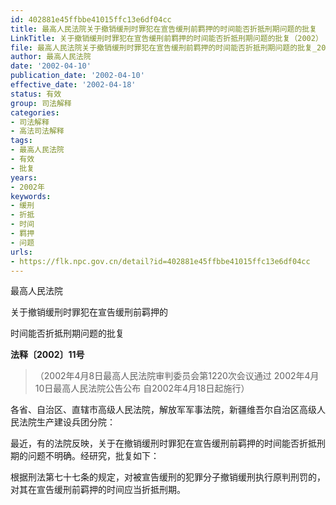 ```yaml
---
id: 402881e45ffbbe41015ffc13e6df04cc
title: 最高人民法院关于撤销缓刑时罪犯在宣告缓刑前羁押的时间能否折抵刑期问题的批复
LinkTitle: 关于撤销缓刑时罪犯在宣告缓刑前羁押的时间能否折抵刑期问题的批复（2002）
file: 最高人民法院关于撤销缓刑时罪犯在宣告缓刑前羁押的时间能否折抵刑期问题的批复_20020410_402881e45ffbbe41015ffc13e6df04cc.docx
author: 最高人民法院
date: '2002-04-10'
publication_date: '2002-04-10'
effective_date: '2002-04-18'
status: 有效
group: 司法解释
categories:
- 司法解释
- 高法司法解释
tags:
- 最高人民法院
- 有效
- 批复
years:
- 2002年
keywords:
- 缓刑
- 折抵
- 时间
- 羁押
- 问题
urls:
- https://flk.npc.gov.cn/detail?id=402881e45ffbbe41015ffc13e6df04cc
---
```


最高人民法院

关于撤销缓刑时罪犯在宣告缓刑前羁押的

时间能否折抵刑期问题的批复

**法释〔2002〕11号**

> （2002年4月8日最高人民法院审判委员会第1220次会议通过 2002年4月10日最高人民法院公告公布 自2002年4月18日起施行）

各省、自治区、直辖市高级人民法院，解放军军事法院，新疆维吾尔自治区高级人民法院生产建设兵团分院：

最近，有的法院反映，关于在撤销缓刑时罪犯在宣告缓刑前羁押的时间能否折抵刑期的问题不明确。经研究，批复如下：

根据刑法第七十七条的规定，对被宣告缓刑的犯罪分子撤销缓刑执行原判刑罚的，对其在宣告缓刑前羁押的时间应当折抵刑期。

